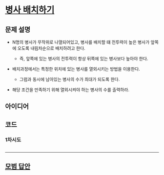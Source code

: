 # [병사 배치하기](https://www.acmicpc.net/problem/18353)

## 문제 설명

* N명의 병사가 무작위로 나열되어있고, 병사를 배치할 떄 전투력이 높은 병사가 앞쪽에 오도록 내림차순으로 배치하려고 한다.
    * 즉, 앞쪽에 있는 병사의 전투력이 항상 뒤쪽에 있는 병사보다 높아야 한다.

* 배치과정에서는 특정한 위치에 있는 병사를 열외시키는 방법을 이용한다.
    * 그럼과 동시에 남아있는 병사의 수가 최대가 되도록 한다.

* 해당 조건을 만족하기 위해 열외시켜야 하는 병사의 수를 출력하라.

## 아이디어

## 코드

### 1차시도

```python

```

---

## [모범 답안](https://github.com/ndb796/python-for-coding-test/blob/master/16/4.py)

```python

```